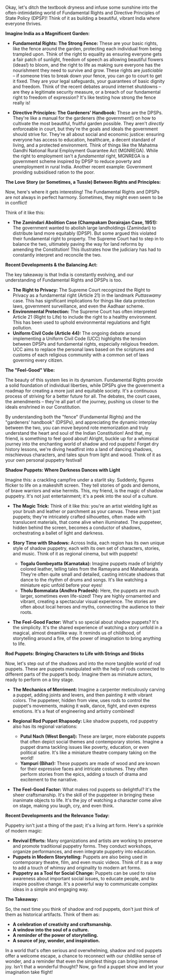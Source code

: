 Okay, let's ditch the textbook dryness and infuse some sunshine into the often-intimidating world of Fundamental Rights and Directive Principles of State Policy (DPSP)! Think of it as building a beautiful, vibrant India where everyone thrives.

**Imagine India as a Magnificent Garden:**

*   **Fundamental Rights: The Strong Fence:** These are your basic rights, like the fence around the garden, protecting each individual from being trampled upon. Think of the right to equality as ensuring everyone gets a fair patch of sunlight, freedom of speech as allowing beautiful flowers (ideas!) to bloom, and the right to life as making sure everyone has the nourishment they need to survive and grow. These rights are *justiciable* – if someone tries to break down your fence, you can go to court to get it fixed. They are your legal safeguards, your guarantees of basic dignity and freedom. Think of the recent debates around internet shutdowns – are they a legitimate security measure, or a breach of our fundamental right to freedom of expression? It's like testing how strong the fence really is!

*   **Directive Principles: The Gardeners' Handbook:**  These are the DPSPs. They're like a manual for the gardeners (the government!) on how to cultivate the most beautiful, fruitful garden possible. They aren't *directly* enforceable in court, but they're the goals and ideals the government should strive for. They're all about social and economic justice: ensuring everyone has access to education, healthcare, a decent standard of living, and a protected environment. Think of things like the Mahatma Gandhi National Rural Employment Guarantee Act (MGNREGA). While the right to employment isn't a *fundamental* right, MGNREGA is a government scheme inspired by DPSP to reduce poverty and unemployment in rural India. Another recent example: Government providing subsidised ration to the poor.

**The Love Story (or Sometimes, a Tussle) Between Rights and Principles:**

Now, here's where it gets interesting! The Fundamental Rights and DPSPs are not always in perfect harmony. Sometimes, they might even seem to be in conflict!

Think of it like this:

*   **The Zamindari Abolition Case (Champakam Dorairajan Case, 1951):** The government wanted to abolish large landholdings (Zamindari) to distribute land more equitably (DPSP). But some argued this violated their fundamental right to property. The Supreme Court had to step in to balance the two, ultimately paving the way for land reforms by amending the Constitution! This illustrates how the judiciary has had to constantly interpret and reconcile the two.

**Recent Developments & the Balancing Act:**

The key takeaway is that India is constantly evolving, and our understanding of Fundamental Rights and DPSPs is too.

*   **The Right to Privacy:** The Supreme Court recognized the Right to Privacy as a fundamental right (Article 21) in the landmark *Puttaswamy* case. This has significant implications for things like data protection laws, government surveillance, and even the Aadhaar scheme.
*   **Environmental Protection:** The Supreme Court has often interpreted Article 21 (Right to Life) to include the right to a healthy environment. This has been used to uphold environmental regulations and fight pollution.
*   **Uniform Civil Code (Article 44):** The ongoing debate around implementing a Uniform Civil Code (UCC) highlights the tension between DPSPs and fundamental rights, especially religious freedom. UCC aims to replace the personal laws based on the scriptures and customs of each religious community with a common set of laws governing every citizen.

**The "Feel-Good" Vibe:**

The beauty of this system lies in its dynamism. Fundamental Rights provide a solid foundation of individual liberties, while DPSPs give the government a roadmap for creating a more just and equitable society. It's a continuous process of striving for a better future for all. The debates, the court cases, the amendments – they're all part of the journey, pushing us closer to the ideals enshrined in our Constitution.

By understanding both the "fence" (Fundamental Rights) and the "gardeners' handbook" (DPSPs), and appreciating the dynamic interplay between the two, you can move beyond rote memorization and truly understand the heart and soul of the Indian Constitution! And that, my friend, is something to feel good about!
Alright, buckle up for a whimsical journey into the enchanting world of shadow and rod puppets! Forget dry history lessons, we're diving headfirst into a land of dancing shadows, mischievous characters, and tales spun from light and wood. Think of it as your own personal puppetry festival!

**Shadow Puppets: Where Darkness Dances with Light**

Imagine this: a crackling campfire under a starlit sky. Suddenly, figures flicker to life on a makeshift screen. They tell stories of gods and demons, of brave warriors and wise hermits. This, my friend, is the magic of shadow puppetry. It's not just entertainment; it's a peek into the soul of a culture.

*   **The Magic Trick:** Think of it like this: you're an artist wielding light as your brush and leather or parchment as your canvas. These aren't just puppets; they're intricately crafted silhouettes, often made with translucent materials, that come alive when illuminated. The puppeteer, hidden behind the screen, becomes a conductor of shadows, orchestrating a ballet of light and darkness.

*   **Story Time with Shadows:** Across India, each region has its own unique style of shadow puppetry, each with its own set of characters, stories, and music. Think of it as regional cinema, but with puppets!

    *   **Togalu Gombeyatta (Karnataka):** Imagine puppets made of brightly colored leather, telling tales from the Ramayana and Mahabharata. They're often quite small and detailed, casting intricate shadows that dance to the rhythm of drums and songs. It's like watching a miniature epic unfold before your eyes!
    *   **Tholu Bommalata (Andhra Pradesh):** Here, the puppets are much larger, sometimes even life-sized! They are highly ornamented and vibrant, creating a spectacular visual experience. The stories are often about local heroes and myths, connecting the audience to their roots.

*   **The Feel-Good Factor:** What's so special about shadow puppets? It's the simplicity. It's the shared experience of watching a story unfold in a magical, almost dreamlike way. It reminds us of childhood, of storytelling around a fire, of the power of imagination to bring anything to life.

**Rod Puppets: Bringing Characters to Life with Strings and Sticks**

Now, let's step out of the shadows and into the more tangible world of rod puppets. These are puppets manipulated with the help of rods connected to different parts of the puppet’s body. Imagine them as miniature actors, ready to perform on a tiny stage.

*   **The Mechanics of Merriment:** Imagine a carpenter meticulously carving a puppet, adding joints and levers, and then painting it with vibrant colors. The puppeteer, hidden from view, uses rods to control the puppet's movements, making it walk, dance, fight, and even express emotions. It's a feat of engineering and artistry combined!

*   **Regional Rod Puppet Rhapsody:** Like shadow puppets, rod puppetry also has its regional variations:

    *   **Putul Nach (West Bengal):** These are larger, more elaborate puppets that often depict social themes and contemporary stories. Imagine a puppet drama tackling issues like poverty, education, or even political satire. It's like a miniature theatre company taking on the world!
    *   **Yampuri (Bihar):** These puppets are made of wood and are known for their expressive faces and intricate costumes. They often perform stories from the epics, adding a touch of drama and excitement to the narrative.

*   **The Feel-Good Factor:** What makes rod puppets so delightful? It's the sheer craftsmanship. It's the skill of the puppeteer in bringing these inanimate objects to life. It's the joy of watching a character come alive on stage, making you laugh, cry, and even think.

**Recent Developments and the Relevance Today:**

Puppetry isn't just a thing of the past; it's a living art form. Here's a sprinkle of modern magic:

*   **Revival Efforts:** Many organizations and artists are working to preserve and promote traditional puppetry forms. They conduct workshops, organize performances, and even integrate puppetry into education.
*   **Puppets in Modern Storytelling:** Puppets are also being used in contemporary theatre, film, and even music videos. Think of it as a way to add a touch of whimsy and originality to modern art forms.
*   **Puppetry as a Tool for Social Change:** Puppets can be used to raise awareness about important social issues, to educate people, and to inspire positive change. It's a powerful way to communicate complex ideas in a simple and engaging way.

**The Takeaway:**

So, the next time you think of shadow and rod puppets, don't just think of them as historical artifacts. Think of them as:

*   **A celebration of creativity and craftsmanship.**
*   **A window into the soul of a culture.**
*   **A reminder of the power of storytelling.**
*   **A source of joy, wonder, and inspiration.**

In a world that's often serious and overwhelming, shadow and rod puppets offer a welcome escape, a chance to reconnect with our childlike sense of wonder, and a reminder that even the simplest things can bring immense joy. Isn't that a wonderful thought? Now, go find a puppet show and let your imagination take flight!
